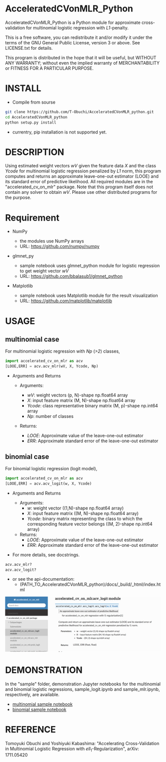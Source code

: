 # AcceleratedCVonMLR_Python
AcceleratedCVonMLR_Python is a Python module for approximate cross-validation for multinomial logistic regression with *L1*-penalty.

This is a free software, you can redistribute it and/or modify it under the terms of the GNU General Public License, version 3 or above. See LICENSE.txt for details.

This program is distributed in the hope that it will be useful, but WITHOUT ANY WARRANTY; without even the implied warranty of MERCHANTABILITY or FITNESS FOR A PARTICULAR PURPOSE.

# INSTALL
* Compile from sourse
```bash
git clone https://github.com/T-Obuchi/AcceleratedCVonMLR_python.git
cd AcceleratedCVonMLR_python
python setup.py install
```

* currentry, pip installation is not supported yet.

# DESCRIPTION
Using estimated weight vectors *wV* given the feature data *X* and the class *Ycode* for multinomial logistic regression penalized by *L1* norm, this program computes and returns an approximate leave-one-out estimator (LOOE) and its standard error of predictive likelihood. All required modules are in the "accelerated_cv_on_mlr" package. Note that this program itself does not contain any solver to obtain *wV*. Please use other distributed programs for the purpose.

# Requirement
* NumPy
    - the modules use NumPy arrays
    - URL: https://github.com/numpy/numpy

* glmnet_py
    - sample notebook uses glmnet_python module for logistic regression to get weight vector *wV*
    - URL: https://github.com/bbalasub1/glmnet_python    

* Matplotlib
    - sample notebook uses Matplotlib module for the result visualization
    - URL: https://github.com/matplotlib/matplotlib

# USAGE
## multinomial case
For multinomial logistic regression with *Np* (*>2*) classes,
```python
import accelerated_cv_on_mlr as acv
[LOOE,ERR] = acv.acv_mlr(wV, X, Ycode, Np)
```
* Arguments and Returns
    * Arguments:
        - *wV*: weight vectors (p, N)-shape np.float64 array
        - *X*: input feature matrix (M, N)-shape np.float64 array
        - *Ycode*: class representative binary matrix (M, p)-shape np.int64 array
        - *Np*: number of classes

    * Returns:
        - *LOOE*: Approximate value of the leave-one-out estimator
        - *ERR*: Approximate standard error of the leave-one-out estimator

## binomial case
For binomial logistic regression (logit model),
```python
import accelerated_cv_on_mlr as acv
[LOOE,ERR] = acv.acv_logit(w, X, Ycode)
```
* Arguments and Returns
    * Arguments:
        - *w*: weight vector ((1,N)-shape np.float64 array)
        - *X*: input feature matrix ((M, N)-shape np.float64 array)
        - *Ycode*: binary matrix representing the class to which the corresponding feature vector belongs ((M, 2)-shape np.int64 array)
    * Returns:
        - *LOOE*: Approximate value of the leave-one-out estimator
        - *ERR*: Approximate standard error of the leave-one-out estimator


* For more details, see docstrings.
```python
acv.acv_mlr?
acv.acv_logit?
```

* or see the api-documentation:
    - (PATH_TO_AcceleratedCVonMLR_python)/docs/_build/_html/index.html 
<img alt="api-documentation-screenshot" src="pics_for_README/api-documentation-screenshot.png" >

# DEMONSTRATION
In the "sample" folder, demonstration Jupyter notebooks for the multinomial and binomial logistic regressions, sample_logit.ipynb and sample_mlr.ipynb, respectively, are available.
* [multinomial sample notebook](https://github.com/T-Obuchi/AcceleratedCVonMLR_python/blob/18e2f7a8bc77be667b6a925935a3eb1b5a350fc9/sample/sample_mlr.ipynb)
* [binomial sample notebook](https://github.com/T-Obuchi/AcceleratedCVonMLR_python/blob/18e2f7a8bc77be667b6a925935a3eb1b5a350fc9/sample/sample_logit.ipynb) 

# REFERENCE
Tomoyuki Obuchi and Yoshiyuki Kabashima: "Accelerating Cross-Validation in Multinomial Logistic Regression with $ell_1$-Regularization", arXiv: 1711.05420